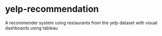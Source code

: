 # yelp-recommendation
A recommender system using restaurants from the yelp dataset with visual dashboards using tableau
